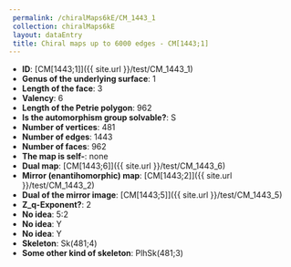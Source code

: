```yaml
--- 
 permalink: /chiralMaps6kE/CM_1443_1 
 collection: chiralMaps6kE
 layout: dataEntry
 title: Chiral maps up to 6000 edges - CM[1443;1]
---
```


- **ID**: [CM[1443;1]]({{ site.url }}/test/CM_1443_1)
- **Genus of the underlying surface**: 1
- **Length of the face**: 3
- **Valency**: 6
- **Length of the Petrie polygon**: 962
- **Is the automorphism group solvable?**: S
- **Number of vertices**: 481
- **Number of edges**: 1443
- **Number of faces**: 962
- **The map is self-**: none
- **Dual map**: [CM[1443;6]]({{ site.url }}/test/CM_1443_6)
- **Mirror (enantihomorphic) map**: [CM[1443;2]]({{ site.url }}/test/CM_1443_2)
- **Dual of the mirror image**: [CM[1443;5]]({{ site.url }}/test/CM_1443_5)
- **Z_q-Exponent?**: 2
- **No idea**:  5:2
- **No idea**: Y
- **No idea**: Y
- **Skeleton**: Sk(481;4)
- **Some other kind of skeleton**: PlhSk(481;3)

